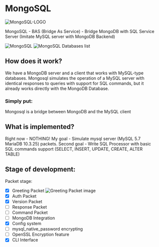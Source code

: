 # MongoSQL 
![MongoSQL-LOGO](https://i.imgur.com/frhyKff.png) 

MongoSQL - BAS (Bridge As Service) - Bridge MongoDB with SQL Service Server (Imitate MySQL server with MongoDB Backend)

![MongoSQL](https://i.imgur.com/mAC4RTN.png)
![MongoSQL Databases list](https://i.imgur.com/PwYsXc1.png)

## How does it work?
We have a MongoDB server and a client that works with MySQL-type databases.
Mongosql simulates the operation of a MySQL server with identical responses to queries with support for SQL commands, but it already works directly with the MongoDB Database.

### Simply put:
Mongosql is a bridge between MongoDB and the MySQL client

## What is implemented?
Right now - NOTHING!
My goal - Simulate mysql server (MySQL 5.7 MariaDB 10.3.25) packets.
Second goal - Write SQL Processor with basic SQL commands support (SELECT, INSERT, UPDATE, CREATE, ALTER TABLE)

## Stage of development:
Packet stage:
- [x] Greeting Packet
![Greeting Packet image](https://i.imgur.com/IlOlUGb.png)
- [x] Auth Packet
- [x] Version Packet
- [ ] Response Packet
- [ ] Command Packet
- [ ] MongoDB Integration
- [x] Config system
- [ ] mysql_native_password encrypting
- [ ] OpenSSL Encryption feature
- [x] CLI Interface
